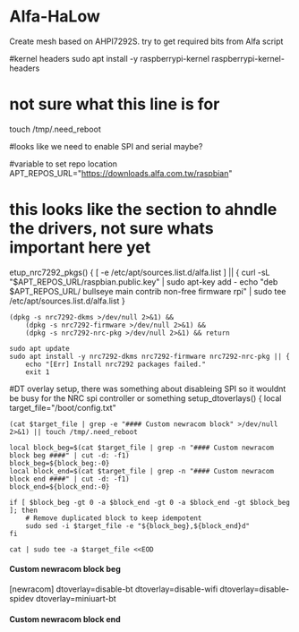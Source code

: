 # Alfa-HaLow
Create mesh based on AHPI7292S. try to get required bits from Alfa script

#kernel headers
sudo apt install -y raspberrypi-kernel raspberrypi-kernel-headers
# not sure what this line is for
touch /tmp/.need_reboot

#looks like we need to enable SPI and serial maybe?

#variable to set repo location
APT_REPOS_URL="https://downloads.alfa.com.tw/raspbian"

# this looks like the section to ahndle the drivers, not sure whats important here yet
etup_nrc7292_pkgs() {
	[ -e /etc/apt/sources.list.d/alfa.list ] || {
		curl -sL "$APT_REPOS_URL/raspbian.public.key" | sudo apt-key add -
		echo "deb $APT_REPOS_URL/ bullseye main contrib non-free firmware rpi" | sudo tee /etc/apt/sources.list.d/alfa.list
	}

	(dpkg -s nrc7292-dkms >/dev/null 2>&1) &&
		(dpkg -s nrc7292-firmware >/dev/null 2>&1) &&
		(dpkg -s nrc7292-nrc-pkg >/dev/null 2>&1) && return

	sudo apt update
	sudo apt install -y nrc7292-dkms nrc7292-firmware nrc7292-nrc-pkg || {
		echo "[Err] Install nrc7292 packages failed."
		exit 1

#DT overlay setup, there was something about disableing SPI so it wouldnt be busy for the NRC spi controller or something
setup_dtoverlays() {
	local target_file="/boot/config.txt"

	(cat $target_file | grep -e "#### Custom newracom block" >/dev/null 2>&1) || touch /tmp/.need_reboot

	local block_beg=$(cat $target_file | grep -n "#### Custom newracom block beg ####" | cut -d: -f1)
	block_beg=${block_beg:-0}
	local block_end=$(cat $target_file | grep -n "#### Custom newracom block end ####" | cut -d: -f1)
	block_end=${block_end:-0}

	if [ $block_beg -gt 0 -a $block_end -gt 0 -a $block_end -gt $block_beg ]; then
		# Remove duplicated block to keep idempotent
		sudo sed -i $target_file -e "${block_beg},${block_end}d"
	fi

	cat | sudo tee -a $target_file <<EOD
#### Custom newracom block beg ####
[newracom]
dtoverlay=disable-bt
dtoverlay=disable-wifi
dtoverlay=disable-spidev
dtoverlay=miniuart-bt
#### Custom newracom block end ####
  

